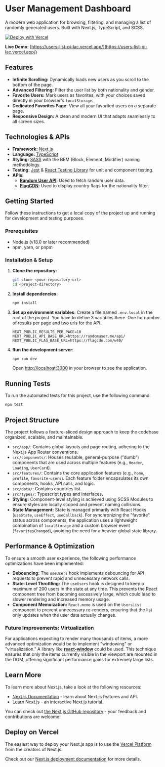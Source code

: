# User Management Dashboard

A modern web application for browsing, filtering, and managing a list of randomly generated users. Built with Next.js, TypeScript, and SCSS.

[![Deploy with Vercel](https://vercel.com/button)](https://users-list-pi-lac.vercel.app/)

**Live Demo:** [https://users-list-pi-lac.vercel.app/](https://users-list-pi-lac.vercel.app/)

## Features

-   **Infinite Scrolling:** Dynamically loads new users as you scroll to the bottom of the page.
-   **Advanced Filtering:** Filter the user list by both nationality and gender.
-   **Favorite Users:** Mark users as favorites, with your choices saved directly in your browser's `localStorage`.
-   **Dedicated Favorites Page:** View all your favorited users on a separate page.
-   **Responsive Design:** A clean and modern UI that adapts seamlessly to all screen sizes.

## Technologies & APIs

-   **Framework:** [Next.js](https://nextjs.org/)
-   **Language:** [TypeScript](https://www.typescriptlang.org/)
-   **Styling:** [SASS](https://sass-lang.com/) with the BEM (Block, Element, Modifier) naming methodology.
-   **Testing:** [Jest](https://jestjs.io/) & [React Testing Library](https://testing-library.com/docs/react-testing-library/intro/) for unit and component testing.
-   **APIs:**
    -   [**Random User API**](https://randomuser.me/): Used to fetch random user data.
    -   [**FlagCDN**](https://flagcdn.com/): Used to display country flags for the nationality filter.

## Getting Started

Follow these instructions to get a local copy of the project up and running for development and testing purposes.

### Prerequisites

-   Node.js (v18.0 or later recommended)
-   npm, yarn, or pnpm

### Installation & Setup

1.  **Clone the repository:**
    ```bash
    git clone <your-repository-url>
    cd <project-directory>
    ```

2.  **Install dependencies:**
    ```bash
    npm install
    ```

3.  **Set up environment variables:**
    Create a file named `.env.local` in the root of the project. You have to define 3 variables there. One for number of results per page and two urls for the API.
    ```
    NEXT_PUBLIC_RESULTS_PER_PAGE=10
    NEXT_PUBLIC_API_BASE_URL=https://randomuser.me/api/
    NEXT_PUBLIC_FLAG_BASE_URL=https://flagcdn.com/w40/
    ```

4.  **Run the development server:**
    ```bash
    npm run dev
    ```
    Open [http://localhost:3000](http://localhost:3000) in your browser to see the application.

## Running Tests

To run the automated tests for this project, use the following command:

```bash
npm test
```

## Project Structure

The project follows a feature-sliced design approach to keep the codebase organized, scalable, and maintainable.

-   `src/app/`: Contains global layouts and page routing, adhering to the Next.js App Router conventions.
-   `src/components/`: Houses reusable, general-purpose ("dumb") components that are used across multiple features (e.g., `Header`, `Loading`, `UserCard`).
-   `src/features/`: Contains the core application features (e.g., `home`, `profile`, `favorite-users`). Each feature folder encapsulates its own components, hooks, API calls, and logic.
-   `src/data/`: Contains countries list.
-   `src/types/`: Typescript types and interfaces.
-   **Styling:** Component-level styling is achieved using SCSS Modules to ensure styles are locally scoped and prevent naming collisions.
-   **State Management:** State is managed primarily with React Hooks (`useState`, `useEffect`, `useCallback`). For synchronizing the "favorite" status across components, the application uses a lightweight combination of `localStorage` and a custom browser event (`favoritesChanged`), avoiding the need for a heavier global state library.

## Performance & Optimization

To ensure a smooth user experience, the following performance optimizations have been implemented:

-   **Debouncing:** The `useUsers` hook implements debouncing for API requests to prevent rapid and unnecessary network calls.
-   **State-Level Throttling:** The `useUsers` hook is designed to keep a maximum of 200 users in the state at any time. This prevents the React component tree from becoming excessively large, which could lead to slower rendering and increased memory usage.
-   **Component Memoization:** `React.memo` is used on the `UsersList` component to prevent unnecessary re-renders, ensuring that the list only updates when the user data actually changes.

### Future Improvements: Virtualization

For applications expecting to render many thousands of items, a more advanced optimization would be to implement "windowing" or "virtualization." A library like [**react-window**](https://www.npmjs.com/package/react-window) could be used. This technique ensures that only the items currently visible in the viewport are mounted in the DOM, offering significant performance gains for extremely large lists.

## Learn More

To learn more about Next.js, take a look at the following resources:

- [Next.js Documentation](https://nextjs.org/docs) - learn about Next.js features and API.
- [Learn Next.js](https://nextjs.org/learn) - an interactive Next.js tutorial.

You can check out [the Next.js GitHub repository](https://github.com/vercel/next.js) - your feedback and contributions are welcome!

## Deploy on Vercel

The easiest way to deploy your Next.js app is to use the [Vercel Platform](https://vercel.com/new?utm_medium=default-template&filter=next.js&utm_source=create-next-app&utm_campaign=create-next-app-readme) from the creators of Next.js.

Check out our [Next.js deployment documentation](https://nextjs.org/docs/app/building-your-application/deploying) for more details.

